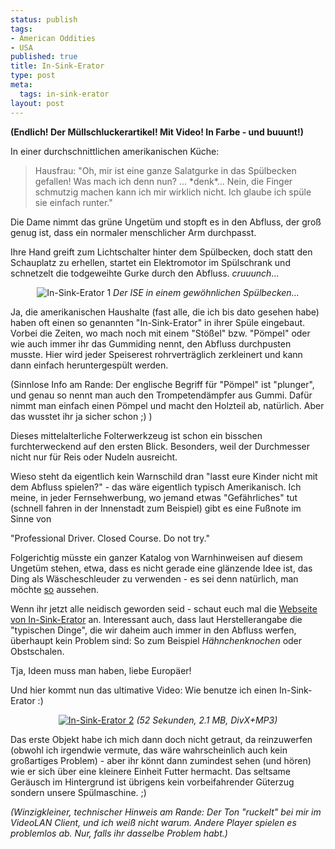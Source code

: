 ```yaml
--- 
status: publish
tags: 
- American Oddities
- USA
published: true
title: In-Sink-Erator
type: post
meta: 
  tags: in-sink-erator
layout: post
---
```

<strong>(Endlich! Der Müllschluckerartikel! Mit Video! In Farbe - und buuunt!)</strong>

In einer durchschnittlichen amerikanischen Küche:

<blockquote>Hausfrau: "Oh, mir ist eine ganze Salatgurke in das Spülbecken gefallen! Was mach ich denn nun? ... *denk*... Nein, die Finger schmutzig machen kann ich mir wirklich nicht. Ich glaube ich spüle sie einfach runter."
</blockquote>

Die Dame nimmt das grüne Ungetüm und stopft es in den Abfluss, der groß genug ist, dass ein normaler menschlicher Arm durchpasst.

Ihre Hand greift zum Lichtschalter hinter dem Spülbecken, doch statt den Schauplatz zu erhellen, startet ein Elektromotor im Spülschrank und schnetzelt die todgeweihte Gurke durch den Abfluss. *cruuunch*...

<div align="center"><img src='http://fredericiana.de/uploads/051017ise1.jpg' alt='In-Sink-Erator 1' />
<em>Der ISE in einem gewöhnlichen Spülbecken...</em></div>

Ja, die amerikanischen Haushalte (fast alle, die ich bis dato gesehen habe) haben oft einen so genannten "In-Sink-Erator" in ihrer Spüle eingebaut. Vorbei die Zeiten, wo mach noch mit einem "Stößel" bzw. "Pömpel" oder wie auch immer ihr das Gummiding nennt, den Abfluss durchpusten musste. Hier wird jeder Speiserest rohrverträglich zerkleinert und kann dann einfach heruntergespült werden.
<!--more-->
(Sinnlose Info am Rande: Der englische Begriff für "Pömpel" ist "plunger", und genau so nennt man auch den Trompetendämpfer aus Gummi. Dafür nimmt man einfach einen Pömpel und macht den Holzteil ab, natürlich. Aber das wusstet ihr ja sicher schon ;) )

Dieses mittelalterliche Folterwerkzeug ist schon ein bisschen furchterweckend auf den ersten Blick. Besonders, weil der Durchmesser nicht nur für Reis oder Nudeln ausreicht.

Wieso steht da eigentlich kein Warnschild dran "lasst eure Kinder nicht mit dem Abfluss spielen?" - das wäre eigentlich typisch Amerikanisch. Ich meine, in jeder Fernsehwerbung, wo jemand etwas "Gefährliches" tut (schnell fahren in der Innenstadt zum Beispiel) gibt es eine Fußnote im Sinne von

"Professional Driver. Closed Course. Do not try."

Folgerichtig müsste ein ganzer Katalog von Warnhinweisen auf diesem Ungetüm stehen, etwa, dass es nicht gerade eine glänzende Idee ist, das Ding als Wäscheschleuder zu verwenden - es sei denn natürlich, man möchte <a href="http://www.laut.de/wortlaut/artists/t/tokio_hotel/">so</a> aussehen.

Wenn ihr jetzt alle neidisch geworden seid - schaut euch mal die <a href="http://www.insinkerator.com/">Webseite von In-Sink-Erator</a> an. Interessant auch, dass laut Herstellerangabe die "typischen Dinge", die wir daheim auch immer in den Abfluss werfen, überhaupt kein Problem sind: So zum Beispiel <em>Hähnchenknochen</em> oder Obstschalen.

Tja, Ideen muss man haben, liebe Europäer!

Und hier kommt nun das ultimative Video: Wie benutze ich einen In-Sink-Erator :)

<div align="center"><a href="/uploads/051017insinkerator.avi"><img src='http://fredericiana.de/uploads/051017ise2.jpg' alt='In-Sink-Erator 2' /></a>
<em>(52 Sekunden, 2.1 MB, DivX+MP3)</em></div>

Das erste Objekt habe ich mich dann doch nicht getraut, da reinzuwerfen (obwohl ich irgendwie vermute, das wäre wahrscheinlich auch kein großartiges Problem) - aber ihr könnt dann zumindest sehen (und hören) wie er sich über eine kleinere Einheit Futter hermacht. Das seltsame Geräusch im Hintergrund ist übrigens kein vorbeifahrender Güterzug sondern unsere Spülmaschine. ;)

<em>(Winzigkleiner, technischer Hinweis am Rande: Der Ton "ruckelt" bei mir im VideoLAN Client, und ich weiß nicht warum. Andere Player spielen es problemlos ab. Nur, falls ihr dasselbe Problem habt.)</em>
